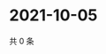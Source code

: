 # 2021-10-05

共 0 条

<!-- BEGIN WEIBO -->
<!-- 最后更新时间 Tue Oct 05 2021 04:08:50 GMT+0800 (China Standard Time) -->

<!-- END WEIBO -->
